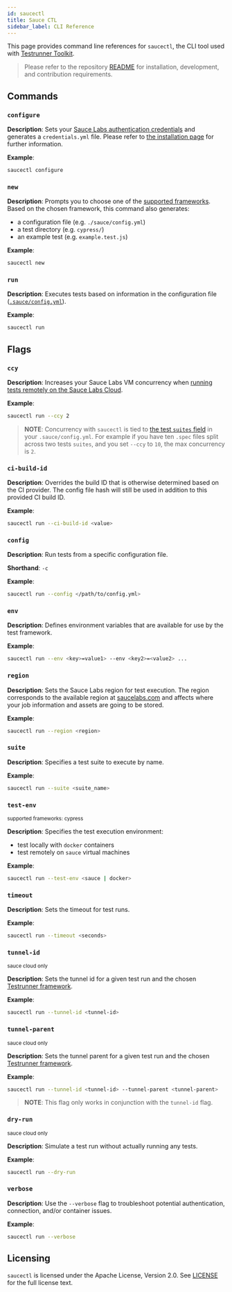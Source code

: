 ```yaml
---
id: saucectl
title: Sauce CTL
sidebar_label: CLI Reference
---
```


This page provides command line references for `saucectl`, the CLI tool used with [Testrunner Toolkit](testrunner-toolkit.md). 

> Please refer to the repository [README](https://github.com/saucelabs/saucectl) for installation, development, and contribution requirements.

## Commands

### `configure`

__Description__: Sets your [Sauce Labs authentication credentials](https://app.saucelabs.com/user-settings) and generates a `credentials.yml` file. Please refer to [the installation page](/testrunner-toolkit/installation#connecting-to-sauce-labs) for further information.

__Example__:
```bash
saucectl configure
```

### `new`

__Description__: Prompts you to choose one of the [supported frameworks](/testrunner-toolkit#supported-frameworks-and-browsers). Based on the chosen framework, this command also generates:

* a configuration file (e.g. `./sauce/config.yml`) 
* a test directory (e.g. `cypress/`)
* an example test (e.g. `example.test.js`)

__Example__:
```bash
saucectl new
```

### `run`

__Description__: Executes tests based on information in the configuration file ([`.sauce/config.yml`](/testrunner-toolkit/configuration)).

__Example__:

```bash
saucectl run
```

## Flags

### `ccy`

__Description__: Increases your Sauce Labs VM concurrency when [running tests remotely on the Sauce Labs Cloud](/testrunner-toolkit/running-tests#test-on-sauce-labs).
                                                                                                                                                                       

__Example__:
```bash
saucectl run --ccy 2
```

> __NOTE__: Concurrency with `saucectl` is tied to [the test `suites` field](/testrunner-toolkit/configuration#suites) in your `.sauce/config.yml`. 
> For example if you have ten `.spec` files split across two tests `suites`, and you set `--ccy` to `10`, the max concurrency is `2`.

### `ci-build-id`

__Description__: Overrides the build ID that is otherwise determined based on the CI provider. The config file hash will still be used in addition to this provided CI build ID.

__Example__:
```sh
saucectl run --ci-build-id <value>
```

### `config`

__Description__: Run tests from a specific configuration file.

__Shorthand__: `-c`

__Example__:
```bash
saucectl run --config </path/to/config.yml>
```

### `env`

__Description__: Defines environment variables that are available for use by the test framework.

__Example__:
```bash
saucectl run --env <key>=value1> --env <key2>=<value2> ...
```

### `region`

__Description__: Sets the Sauce Labs region for test execution. The region corresponds to the available region at [saucelabs.com](https://app.saucelabs.com) and affects where your job information and assets are going to be stored.

__Example__:
```bash
saucectl run --region <region>
```

### `suite`

__Description__: Specifies a test suite to execute by name.

__Example__:
```bash
saucectl run --suite <suite_name>
```

### `test-env`

<p><small>supported frameworks: <span class="highlight cypress">cypress</span></small></p>

__Description__: Specifies the test execution environment:
* test locally with `docker` containers 
* test remotely on `sauce` virtual machines

__Example__:
```bash
saucectl run --test-env <sauce | docker>
```

### `timeout`

__Description__: Sets the timeout for test runs.

__Example__:
```bash
saucectl run --timeout <seconds>
```

### `tunnel-id`

<p><small><span class="highlight sauce-cloud">sauce cloud only</span></small></p>

__Description__: Sets the tunnel id for a given test run and the chosen [Testrunner framework](testrunner-toolkit/running-tests.md#automation-framework-examples).

__Example__:
```bash
saucectl run --tunnel-id <tunnel-id>
```

### `tunnel-parent`

<p><small><span class="highlight sauce-cloud">sauce cloud only</span></small></p>

__Description__: Sets the tunnel parent for a given test run and the chosen [Testrunner framework](testrunner-toolkit/running-tests.md#automation-framework-examples).

__Example__:
```bash
saucectl run --tunnel-id <tunnel-id> --tunnel-parent <tunnel-parent>
```

> __NOTE__: This flag only works in conjunction with the `tunnel-id` flag.


### `dry-run`

<p><small><span class="highlight sauce-cloud">sauce cloud only</span></small></p>

__Description__: Simulate a test run without actually running any tests.

__Example__:
```bash
saucectl run --dry-run
```

### `verbose`

__Description__: Use the `--verbose` flag to troubleshoot potential authentication, connection, and/or container issues.

__Example__:
```bash
saucectl run --verbose
```

## Licensing

`saucectl` is licensed under the Apache License, Version 2.0. See [LICENSE](https://github.com/saucelabs/saucectl/blob/master/LICENSE) for the full license text.
